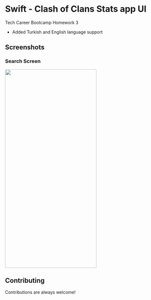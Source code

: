 # Swift - Clash of Clans Stats app UI

Tech Career Bootcamp Homework 3 

- Added Turkish and English language support
## Screenshots

### Search Screen
<img align="center" width="300" height="650" src="https://user-images.githubusercontent.com/31064552/212195425-cc6ae0a9-2e6b-4e1b-9074-23f296a6d83f.png">



## Contributing

Contributions are always welcome!
